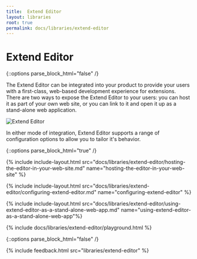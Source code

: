 ```yaml
---
title:  Extend Editor
layout: libraries
root: true
permalink: docs/libraries/extend-editor
--- 
```

# Extend Editor

{::options parse_block_html="false" /}

The Extend Editor can be integrated into your product to provide your users with a first-class, web-based development experience for extensions. There are two ways to expose the Extend Editor to your users: you can host it as part of your own web site, or you can link to it and open it up as a stand-alone web application. 

![Extend Editor](https://cloud.githubusercontent.com/assets/822369/24304581/19c562da-1077-11e7-8af4-56a5651263c0.png)

In either mode of integration, Extend Editor supports a range of configuration options to allow you to tailor it's behavior. 

{::options parse_block_html="true" /}

{% include include-layout.html src="docs/libraries/extend-editor/hosting-the-editor-in-your-web-site.md" name="hosting-the-editor-in-your-web-site" %}

{% include include-layout.html src="docs/libraries/extend-editor/configuring-extend-editor.md" name="configuring-extend-editor" %}

{% include include-layout.html src="docs/libraries/extend-editor/using-extend-editor-as-a-stand-alone-web-app.md" name="using-extend-editor-as-a-stand-alone-web-app"%} 

{% include docs/libraries/extend-editor/playground.html %}

{::options parse_block_html="false" /}

{% include feedback.html src="libraries/extend-editor" %}
